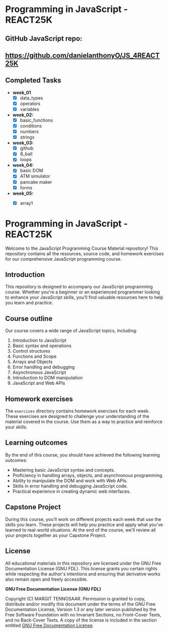 # Programming in JavaScript - REACT25K

## GitHub JavaScript repo: 
## https://github.com/danielanthonyO/JS_4REACT25K

## Completed Tasks
- **week_01**
    - [x] data_types
    - [x] operators
    - [x] variables

- **week_02:**
    - [x] basic_functions
    - [x] conditions
    - [x] numbers
    - [x] strings

- **week_03:**
    - [x] github
    - [x] 8_ball
    - [x] loops
    
- **week_04:**
    - [x] basic DOM
    - [x] ATM simulator
    - [x] pancake maker
    - [x] forms
- **week_05:**
    - [x] array1





# Programming in JavaScript - REACT25K
Welcome to the JavaScript Programming Course Material repository!
This repository contains all the resources, source code, and homework exercises for our comprehensive JavaScript programming course.

## Introduction

This repository is designed to accompany our JavaScript programming course. Whether you're a beginner or an experienced programmer looking to enhance your JavaScript skills, you'll find valuable resources here to help you learn and practice.

## Course outline

Our course covers a wide range of JavaScript topics, including:

1. Introduction to JavaScript
2. Basic syntax and operations
3. Control structures
4. Functions and Scope
5. Arrays and Objects
6. Error handling and debugging
7. Asynchronous JavaScript
8. Introduction to DOM manipulation
9. JavaScript and Web APIs

## Homework exercises

The `exercises` directory contains homework exercises for each week. These exercises are designed to challenge your understanding of the material covered in the course. Use them as a way to practice and reinforce your skills.

## Learning outcomes

By the end of this course, you should have achieved the following learning outcomes:

- Mastering basic JavaScript syntax and concepts.
- Proficiency in handling arrays, objects, and asynchronous programming.
- Ability to manipulate the DOM and work with Web APIs.
- Skills in error handling and debugging JavaScript code.
- Practical experience in creating dynamic web interfaces.

## Capstone Project

During this course, you'll work on different projects each week that use the skills you learn. These projects will help you practice and apply what you've learned to real-world situations. At the end of the course, we'll review all your projects together as your Capstone Project.

## License

All educational materials in this repository are licensed under the GNU Free Documentation License (GNU FDL). This license grants you certain rights while respecting the author's intentions and ensuring that derivative works also remain open and freely accessible.

**GNU Free Documentation License (GNU FDL)**

Copyright (C) MARGIT TENNOSAAR.
Permission is granted to copy, distribute and/or modify this document under the terms of the GNU Free Documentation License, Version 1.3 or any later version published by the Free Software Foundation with no Invariant Sections, no Front-Cover Texts, and no Back-Cover Texts. A copy of the license is included in the section entitled [GNU Free Documentation License](https://www.gnu.org/licenses/fdl-1.3.txt).